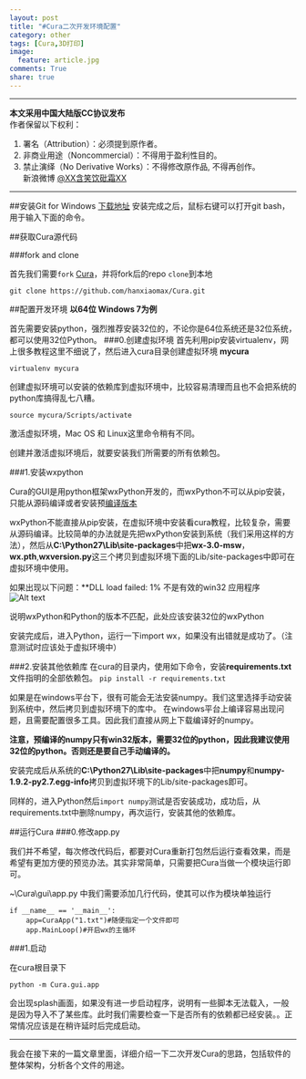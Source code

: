 ```yaml
---
layout: post
title: "#Cura二次开发环境配置"
category: other
tags: [Cura,3D打印]
image:
  feature: article.jpg
comments: True
share: true
---
```



-----------------------
**本文采用中国大陆版CC协议发布**  
作者保留以下权利：  
1. 署名（Attribution）：必须提到原作者。  
2. 非商业用途（Noncommercial）：不得用于盈利性目的。  
3. 禁止演绎（No Derivative Works）：不得修改原作品, 不得再创作。   
新浪微博 [@XX含笑饮砒霜XX](http://weibo.com/smilingly1989)
------------------

##安装Git for Windows
[下载地址](https://msysgit.github.io/)
安装完成之后，鼠标右键可以打开git bash，用于输入下面的命令。

##获取Cura源代码

###fork and clone

首先我们需要`fork` [Cura](https://github.com/daid/Cura)，并将fork后的repo `clone`到本地

```
git clone https://github.com/hanxiaomax/Cura.git
```

##配置开发环境
**以64位 Windows 7为例**

首先需要安装python，强烈推荐安装32位的，不论你是64位系统还是32位系统，都可以使用32位Python。
###0.创建虚拟环境
首先利用pip安装virtualenv，网上很多教程这里不细说了，然后进入cura目录创建虚拟环境 **mycura**
```
virtualenv mycura
```

创建虚拟环境可以安装的依赖库到虚拟环境中，比较容易清理而且也不会把系统的python库搞得乱七八糟。

```
source mycura/Scripts/activate
```
激活虚拟环境，Mac OS 和 Linux这里命令稍有不同。

创建并激活虚拟环境后，就要安装我们所需要的所有依赖包。

###1.安装wxpython

Cura的GUI是用python框架wxPython开发的，而wxPython不可以从pip安装，只能从源码编译或者安装预[编译版本](http://www.wxpython.org/download.php#msw)

wxPython不能直接从pip安装，在虚拟环境中安装看cura教程，比较复杂，需要从源码编译。比较简单的办法就是先把wxPython安装到系统（我们采用这样的方法），然后从**C:\Python27\Lib\site-packages**中把**wx-3.0-msw**，**wx.pth**,**wxversion.py**这三个拷贝到虚拟环境下面的Lib/site-packages中即可在虚拟环境中使用。


如果出现以下问题：**DLL load failed: 1% 不是有效的win32 应用程序
![Alt text](./1432018832187.png)

说明wxPython和Python的版本不匹配，此处应该安装32位的wxPython

安装完成后，进入Python，运行一下import wx，如果没有出错就是成功了。（注意测试时应该处于虚拟环境中）

###2.安装其他依赖库
在cura的目录内，使用如下命令，安装**requirements.txt**文件指明的全部依赖包。
`pip install -r requirements.txt`

如果是在windows平台下，很有可能会无法安装numpy。我们这里选择手动安装到系统中，然后拷贝到虚拟环境下的库中。
在windows平台上编译容易出现问题，且需要配置很多工具。因此我们直接从网上下载编译好的numpy。

**注意，预编译的numpy只有win32版本，需要32位的python，因此我建议使用32位的python。否则还是要自己手动编译的。**

安装完成后从系统的**C:\Python27\Lib\site-packages**中把**numpy**和**numpy-1.9.2-py2.7.egg-info**拷贝到虚拟环境下的Lib/site-packages即可。

同样的，进入Python然后`import numpy`测试是否安装成功，成功后，从requirements.txt中删除numpy，再次运行，安装其他的依赖库。

##运行Cura
###0.修改app.py

我们并不希望，每次修改代码后，都要对Cura重新打包然后运行查看效果，而是希望有更加方便的预览办法。其实非常简单，只需要把Cura当做一个模块运行即可。


~\Cura\gui\app.py 中我们需要添加几行代码，使其可以作为模块单独运行

```
if __name__ == '__main__':
    app=CuraApp("1.txt")#随便指定一个文件即可
    app.MainLoop()#开启wx的主循环
```

###1.启动

在cura根目录下
```
python -m Cura.gui.app
```
会出现splash画面，如果没有进一步启动程序，说明有一些脚本无法载入，一般是因为导入不了某些库。此时我们需要检查一下是否所有的依赖都已经安装。。正常情况应该是在稍许延时后完成启动。


---------------------------------------------

我会在接下来的一篇文章里面，详细介绍一下二次开发Cura的思路，包括软件的整体架构，分析各个文件的用途。

